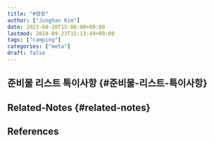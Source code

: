 ```yaml
---
title: "#캠핑"
author: ["Junghan Kim"]
date: 2023-08-20T15:06:00+09:00
lastmod: 2024-09-23T15:13:49+09:00
tags: ["camping"]
categories: ["meta"]
draft: false
---
```


## 준비물 리스트 특이사항 {#준비물-리스트-특이사항}


## Related-Notes {#related-notes}

## References

<style>.csl-entry{text-indent: -1.5em; margin-left: 1.5em;}</style><div class="csl-bib-body">
</div>
